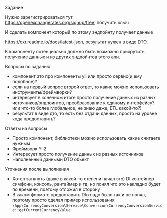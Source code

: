 Задание

Нужно зарегистрироваться тут https://openexchangerates.org/signup/free, получить ключ

И сделать компонент который по этому эндпойнту получает данные

https://oxr.readme.io/docs/latest-json, результат нужен в виде DTO.

К компоненту потенциально должно быть возможно прикрутить получение данных и из других эндпойнтов этого апи.


Вопросы по заданию

- компонент это про компоненты yii или просто сервис(и ему подобное)?
- если на первый вопрос второй ответ, то какие можно использовать инструменты/фреймворки?
- интересует в конечном итоге просто получение данных из разных источников/эндпоинтов, преобразование к единому интерфейсу? или что-то более глобальное, не знаю даже, ETL какой-то?)
- результат в виде дто, то есть без отдачи данных, просто на уровне кода предоставить?

Ответы на вопросы

- Просто компонент, библиотеки можно использовать какие считаете нужным
- Фреймворк Yii2
- Интересует просто получение данных из разных источников
- Наполненный данными DTO обьект


Уточнения после выполнения

- Хотел затянуть (даже в какой-то степени начал это) DI контейнер симфони, консоль, рантаймер и тд, но понял что это накладно будет по времени, поэтому отложил в сторону
- В каком формате предоставить Dto надо было так и не понял, поэтому просто сделал пример использования `\App\CurrencyConversion\Service\Conversion\CurrencyConversionService::getCurrentCurrencyValue` 